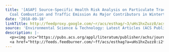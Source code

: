 ```yaml
---
title: '[ASAP] Source-Specific Health Risk Analysis on Particulate Trace Elements:
  Coal Combustion and Traffic Emission As Major Contributors in Wintertime Beijing'
date: '2018-09-18'
linkTitle: http://feedproxy.google.com/~r/acs/esthag/~3/uHs1hxZuzz8/acs.est.8b02091
source: 'Environmental Science & Technology: Latest Articles (ACS Publications)'
description: |-
  <p><img src="https://pubs.acs.org/appl/literatum/publisher/achs/journals/content/esthag/0/esthag.ahead-of-print/acs.est.8b02091/20180918/images/medium/es-2018-02091r_0005.gif" alt="TOC Graphic"/></p><div><cite>Environmental Science & Technology</cite></div><div>DOI: 10.1021/acs.est.8b02091</div><div class="feedflare">
  <a href="http://feeds.feedburner.com/~ff/acs/esthag?a=uHs1hxZuzz8:i2fgYIdqC-s:yIl2AUoC8zA"><img src="http://feeds.feedburner.com/~ff/acs/esthag?d=yIl2AUoC8zA" border="0"></img></a>
---
```

